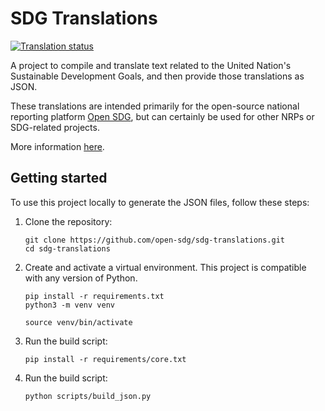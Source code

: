# SDG Translations

<a href="https://hosted.weblate.org/engage/sdg-translations/">
<img src="https://hosted.weblate.org/widgets/sdg-translations/-/open-graph.png" alt="Translation status" />
</a>

A project to compile and translate text related to the United Nation's
  Sustainable Development Goals, and then provide those translations as JSON.

These translations are intended primarily for the open-source national reporting platform [Open SDG](https://github.com/open-sdg/open-sdg), but can certainly be used for other NRPs or SDG-related projects.

More information [here](https://open-sdg.org/sdg-translations/).

## Getting started

To use this project locally to generate the JSON files, follow these steps:

1. Clone the repository:
   ```shell
   git clone https://github.com/open-sdg/sdg-translations.git
   cd sdg-translations
   ```

2. Create and activate a virtual environment. This project is compatible with any version of Python.

   ```shell
   pip install -r requirements.txt
   python3 -m venv venv

   source venv/bin/activate
   ```

3. Run the build script:

   ```shell
   pip install -r requirements/core.txt

   ```

4. Run the build script:
   ```shell
   python scripts/build_json.py
   ```
